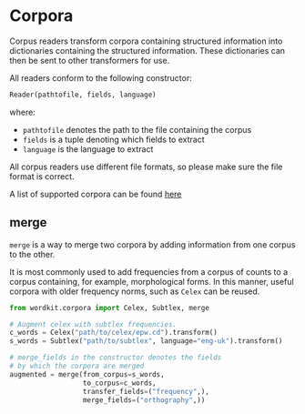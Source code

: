 # Corpora

Corpus readers transform corpora containing structured information into dictionaries containing the structured information.
These dictionaries can then be sent to other transformers for use.

All readers conform to the following constructor:

```python
Reader(pathtofile, fields, language)
```

where:
* `pathtofile` denotes the path to the file containing the corpus
* `fields` is a tuple denoting which fields to extract
* `language` is the language to extract

All corpus readers use different file formats, so please make sure the file format is correct.

A list of supported corpora can be found [here](../../)

## merge

`merge` is a way to merge two corpora by adding information from one corpus to the other.

It is most commonly used to add frequencies from a corpus of counts to a corpus containing, for example, morphological forms. In this manner, useful corpora with older frequency norms, such as `Celex` can be reused.

```python
from wordkit.corpora import Celex, Subtlex, merge

# Augment celex with subtlex frequencies.
c_words = Celex("path/to/celex/epw.cd").transform()
s_words = Subtlex("path/to/subtlex", language="eng-uk").transform()

# merge_fields in the constructor denotes the fields
# by which the corpora are merged
augmented = merge(from_corpus=s_words,
                  to_corpus=c_words,
                  transfer_fields=("frequency",),
                  merge_fields=("orthography",))

```
